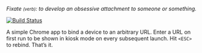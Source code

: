 *Fixate <small>(verb)</small>: to develop an obsessive attachment to
someone or something.*

[![Build Status](https://travis-ci.org/acaprojects/chrome-fixate.svg?branch=master)](https://travis-ci.org/acaprojects/chrome-fixate)

A simple Chrome app to bind a device to an arbitrary URL. Enter a URL on
first run to be shown in kiosk mode on every subsequent launch. Hit
`<ESC>` to rebind. That’s it.
